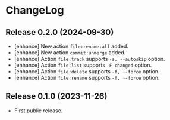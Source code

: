ChangeLog
=========


Release 0.2.0 (2024-09-30)
--------------------------


* [enhance] New action `file:rename:all` added.
* [enhance] New action `commit:unmerge` added.
* [enhance] Action `file:track` supports `-s, --autoskip` option.
* [enhance] Action `file:list` supports `-F changed` option.
* [enhance] Action `file:delete` supports `-f, --force` option.
* [enhance] Action `file:rename` supports `-f, --force` option.



Release 0.1.0 (2023-11-26)
--------------------------

* First public release.
